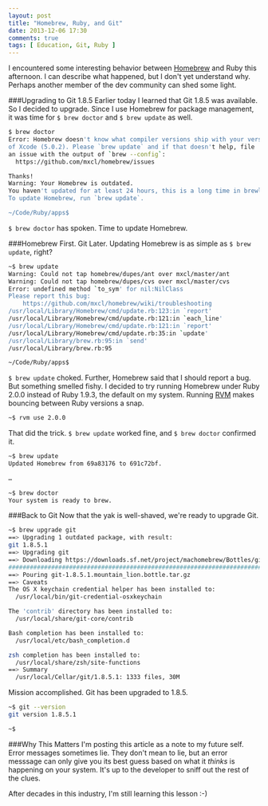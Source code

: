 ```yaml
---
layout: post
title: "Homebrew, Ruby, and Git"
date: 2013-12-06 17:30
comments: true
tags: [ Education, Git, Ruby ]
---
```

I encountered some interesting behavior between [Homebrew](http://brew.sh/) and Ruby this afternoon. I can describe what happened, but I don't yet understand why. Perhaps another member of the dev community can shed some light.

###Upgrading to Git 1.8.5
Earlier today I learned that Git 1.8.5 was available. So I decided to upgrade. Since I use Homebrew for package management, it was time for `$ brew doctor` and `$ brew update` as well.

```bash
$ brew doctor
Error: Homebrew doesn't know what compiler versions ship with your version
of Xcode (5.0.2). Please `brew update` and if that doesn't help, file
an issue with the output of `brew --config`:
  https://github.com/mxcl/homebrew/issues

Thanks!
Warning: Your Homebrew is outdated.
You haven't updated for at least 24 hours, this is a long time in brewland!
To update Homebrew, run `brew update`.

~/Code/Ruby/apps$ 
```

`$ brew doctor` has spoken. Time to update Homebrew.

<!--more-->

###Homebrew First. Git Later.
Updating Homebrew is as simple as `$ brew update`, right?

```bash
~$ brew update
Warning: Could not tap homebrew/dupes/ant over mxcl/master/ant
Warning: Could not tap homebrew/dupes/cvs over mxcl/master/cvs
Error: undefined method `to_sym' for nil:NilClass
Please report this bug:
    https://github.com/mxcl/homebrew/wiki/troubleshooting
/usr/local/Library/Homebrew/cmd/update.rb:123:in `report'
/usr/local/Library/Homebrew/cmd/update.rb:121:in `each_line'
/usr/local/Library/Homebrew/cmd/update.rb:121:in `report'
/usr/local/Library/Homebrew/cmd/update.rb:35:in `update'
/usr/local/Library/brew.rb:95:in `send'
/usr/local/Library/brew.rb:95

~/Code/Ruby/apps$ 
```
`$ brew update` choked. Further, Homebrew said that I should report a bug. But something smelled fishy. I decided to try running Homebrew under Ruby 2.0.0 instead of Ruby 1.9.3, the default on my system. Running [RVM](/blog/2013/05/16/upgrading-ruby-with-rvm/) makes bouncing between Ruby versions a snap.

```bash
~$ rvm use 2.0.0

```

That did the trick. `$ brew update` worked fine, and `$ brew doctor`
confirmed it.

```bash
~$ brew update
Updated Homebrew from 69a83176 to 691c72bf.

…
 
~$ brew doctor
Your system is ready to brew.

```
###Back to Git
Now that the yak is well-shaved, we're ready to upgrade Git.

```bash
~$ brew upgrade git
==> Upgrading 1 outdated package, with result:
git 1.8.5.1
==> Upgrading git
==> Downloading https://downloads.sf.net/project/machomebrew/Bottles/git-1.8.5.1.mountain_lion.bottle.tar.gz
######################################################################## 100.0%
==> Pouring git-1.8.5.1.mountain_lion.bottle.tar.gz
==> Caveats
The OS X keychain credential helper has been installed to:
  /usr/local/bin/git-credential-osxkeychain

The 'contrib' directory has been installed to:
  /usr/local/share/git-core/contrib

Bash completion has been installed to:
  /usr/local/etc/bash_completion.d

zsh completion has been installed to:
  /usr/local/share/zsh/site-functions
==> Summary
  /usr/local/Cellar/git/1.8.5.1: 1333 files, 30M
```

Mission accomplished. Git has been upgraded to 1.8.5.

```bash
~$ git --version
git version 1.8.5.1

~$ 
```

###Why This Matters
I'm posting this article as a note to my future self. Error messages sometimes lie. They don't mean to lie, but an error messsage can only give you its best guess based on what it _thinks_ is happening on your system. It's up to the developer to sniff out the rest of the clues.

After decades in this industry, I'm still learning this lesson :-)
